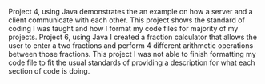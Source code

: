 Project 4, using Java demonstrates the an example on how a server and a client communicate with each other. This project shows the standard of coding I was taught and how I format my code files for majority of my projects.
Project 6, using Java I created a fraction calculator that allows the user to enter a two fractions and perform 4 different arithmetic operations between those fractions. This project I was not able to finish formatting my code file to fit the usual standards of providing a description for what each section of code is doing.
